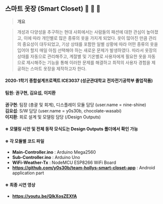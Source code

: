 ## 스마트 옷장 (Smart Closet) :shirt: :necktie: :dress:
> **개요**

> 개성과 다양성을 추구하는 현대 사회에서는 사람들의 패션에 대한 관심이 높아졌고, 이에 따라 개인별로 많은 종류의 옷을 가지게 되었다. 옷이 많아진 만큼 관리의 중요성이 대두되었고, 기상 상태를 포함한 일별 상황에 따라 어떤 종류의 옷을 입어야 할지 매일 아침 선택해야 하는 새로운 문제가 발생하였다. 따라서 옷장의 상태를 자동으로 관리해주고, 계절별 및 기온별로 사용자에게 필요한 옷을 자동으로 제시해주는 기능을 통해 이러한 문제를 해결하고 최적의 사용자 경험을 제공하는 스마트 옷장을 제작하고자 한다.

#### 2020-1학기 종합설계프로젝트 ICE3037 (성균관대학교 전자전기공학부 졸업작품)  
#### 팀원: 권구현, 김요섭, 이지환  
 **권구현**: 팀장 (총괄 및 회계), 디스플레이 모듈 담당 (user.name = nine-shine)  
 **김요섭**: S/W 담당 (user.name = y0s30b, chocolate-wasabi)  
 **이지환**: 회로 설계 및 모델링 담당 (/Design Outputs)  

#### ※ 모델링 시안 및 전체 동작 모식도는 Design Outputs 폴더에서 확인 가능
#### ※ 각 모듈별 코드 파일
 - **Main-Controller.ino** : Arduino Mega2560  
 - **Sub-Controller.ino** : Arduino Uno  
 - **WiFi-Weather-Tx** : NodeMCU ESP8266 WiFi Board  
 - **https://github.com/y0s30b/team-hollys-smart-closet-app** : Android application part

#### ※ 최종 시연 영상
 - **https://youtu.be/QIkXosZEXfA**
